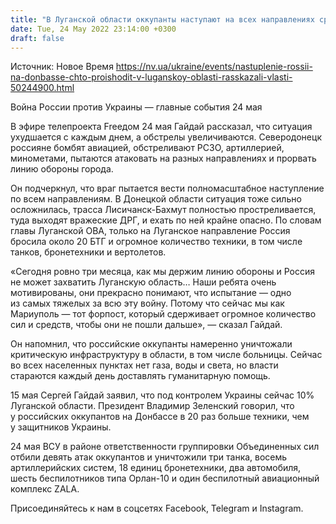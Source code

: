 ```yaml
---
title: "В Луганской области оккупанты наступают на всех направлениях сразу, Северодонецк стирают с лица земли — Гайдай"
date: Tue, 24 May 2022 23:14:00 +0300
draft: false
---
```

Источник: Новое Время https://nv.ua/ukraine/events/nastuplenie-rossii-na-donbasse-chto-proishodit-v-luganskoy-oblasti-rasskazali-vlasti-50244900.html


Война России против Украины — главные события 24 мая

 В эфире телепроекта Freeдом 24 мая Гайдай рассказал, что ситуация ухудшается с каждым днем, а обстрелы увеличиваются. Северодонецк россияне бомбят авиацией, обстреливают РСЗО, артиллерией, минометами, пытаются атаковать на разных направлениях и прорвать линию обороны города.

Он подчеркнул, что враг пытается вести полномасштабное наступление по всем направлениям. В Донецкой области ситуация тоже сильно осложнилась, трасса Лисичанск-Бахмут полностью простреливается, туда выходят вражеские ДРГ, и ехать по ней крайне опасно. По словам главы Луганской ОВА, только на Луганское направление Россия бросила около 20 БТГ и огромное количество техники, в том числе танков, бронетехники и вертолетов.

«Сегодня ровно три месяца, как мы держим линию обороны и Россия не может захватить Луганскую область… Наши ребята очень мотивированы, они прекрасно понимают, что испытание — одно из самых тяжелых за всю эту войну. Потому что сейчас мы как Мариуполь — тот форпост, который сдерживает огромное количество сил и средств, чтобы они не пошли дальше», — сказал Гайдай.

Он напомнил, что российские оккупанты намеренно уничтожали критическую инфраструктуру в области, в том числе больницы. Сейчас во всех населенных пунктах нет газа, воды и света, но власти стараются каждый день доставлять гуманитарную помощь.

15 мая Сергей Гайдай заявил, что под контролем Украины сейчас 10% Луганской области. Президент Владимир Зеленский говорил, что у российских оккупантов на Донбассе в 20 раз больше техники, чем у защитников Украины.

24 мая ВСУ в районе ответственности группировки Объединенных сил отбили девять атак оккупантов и уничтожили три танка, восемь артиллерийских систем, 18 единиц бронетехники, два автомобиля, шесть беспилотников типа Орлан-10 и один беспилотный авиационный комплекс ZALA.

Присоединяйтесь к нам в соцсетях Facebook, Telegram и Instagram.
